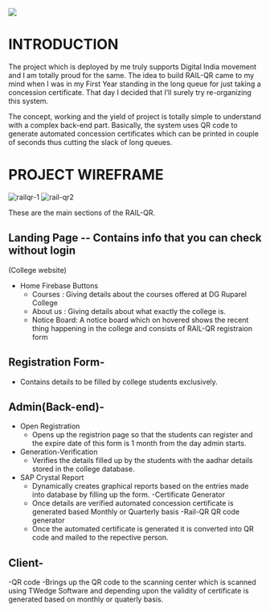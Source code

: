 ![](https://user-images.githubusercontent.com/37934048/47516521-47c28780-d8a3-11e8-9068-98b63b6c5bdb.PNG)


# INTRODUCTION

The project which is deployed by me truly supports Digital India movement and I am totally proud for the same. The idea to build RAIL-QR came to my mind when I was in my First Year standing in the long queue for just taking a concession certificate. That day I decided that I’ll surely try re-organizing this system. 

The concept, working and the yield of project is totally simple to understand with a complex back-end part. Basically, the system uses QR code to generate automated concession certificates which can be printed in couple of seconds thus cutting the slack of long queues.

# PROJECT WIREFRAME
![railqr-1](https://user-images.githubusercontent.com/37934048/47517610-5c544f00-d8a6-11e8-920a-183442d7ebe0.jpg)
![rail-qr2](https://user-images.githubusercontent.com/37934048/47517829-016f2780-d8a7-11e8-9513-4cceae6a828f.jpg)

These are the main sections of the RAIL-QR.

## Landing Page -- Contains info that you can check without login
(College website)
- Home Firebase Buttons    
    - Courses     : Giving details about the courses offered at DG Ruparel College
    - About us    : Giving details about what exactly the college is. 
    - Notice Board: A notice board which on hovered shows the recent thing happening in the college and consists of RAIL-QR registraion form

## Registration Form-
- Contains details to be filled by college students exclusively.

## Admin(Back-end)-
- Open Registration
    - Opens up the registrion page so that the students can register and the expire date of this form is 1 month from the day admin           starts.
- Generation-Verification
    - Verifies the details filled up by the students with the aadhar details stored in the college database.
- SAP Crystal Report
    - Dynamically creates graphical reports based on the entries made into database by filling up the form.
-Certificate Generator
    - Once details are verified automated concession certificate is generated based Monthly or Quarterly basis
-Rail-QR QR code generator
    - Once the automated certificate is generated it is converted into QR code and mailed to the repective person.

## Client-
-QR code
    -Brings up the QR code to the scanning center which is scanned using TWedge Software and depending upon the validity of certificate      is generated based on monthly or quaterly basis.
